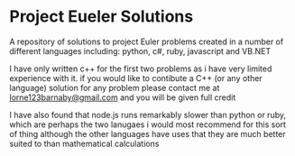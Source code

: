 # Project Eueler Solutions
A repository of solutions to project Euler problems created in a number of different languages including: python, c#, ruby, javascript and VB.NET

I have only written c++ for the first two problems as i have very limited experience with it. if you would like to contibute a C++ (or any other language) solution for any problem please contact me at lorne123barnaby@gmail.com and you will be given full credit

I have also found that node.js runs remarkably slower than python or ruby, which are perhaps the two lanugaes i would most recommend for this sort of thing although the other languages have uses that they are much better suited to than mathematical calculations
